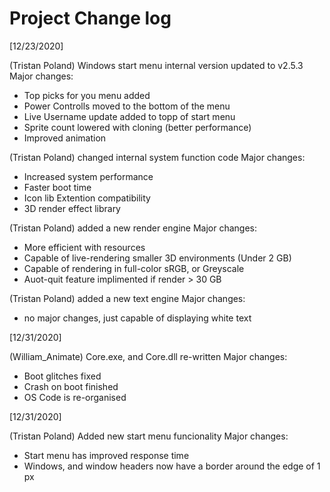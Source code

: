 # Project Change log

[12/23/2020] 

(Tristan Poland) Windows start menu internal version updated to v2.5.3
    Major changes:

   - Top picks for you menu added
   - Power Controlls moved to the bottom of the menu
   - Live Username update added to topp of start menu
   - Sprite count lowered with cloning (better performance)
   - Improved animation

(Tristan Poland) changed internal system function code
    Major changes:

   - Increased system performance
   - Faster boot time
   - Icon lib Extention compatibility
   - 3D render effect library
   
   (Tristan Poland) added a new render engine
    Major changes:
    
   - More efficient with resources
   - Capable of live-rendering smaller 3D environments (Under 2 GB)
   - Capable of rendering in full-color sRGB, or Greyscale
   - Auot-quit feature implimented if render > 30 GB

(Tristan Poland) added a new text engine
    Major changes:
    
   - no major changes, just capable of displaying white text

[12/31/2020]


(William_Animate) Core.exe, and Core.dll re-written
    Major changes:

   - Boot glitches fixed
   - Crash on boot finished
   - OS Code is re-organised
   

[12/31/2020]


(Tristan Poland) Added new start menu funcionality
    Major changes:
    
   - Start menu has improved response time
   - Windows, and window headers now have a border around the edge of 1 px
   
   
   
